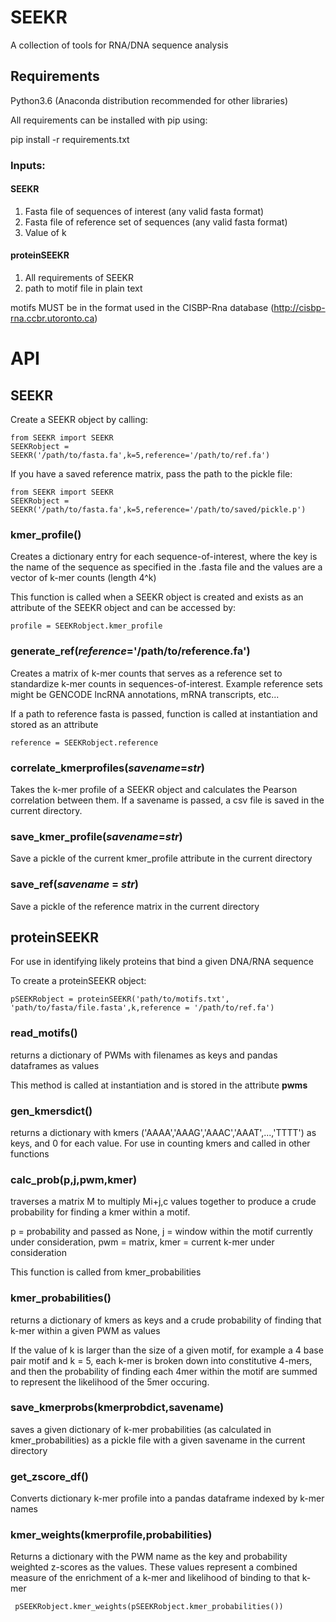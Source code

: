 # SEEKR
A collection of tools for RNA/DNA sequence analysis

## Requirements

Python3.6 (Anaconda distribution recommended for other libraries)

All requirements can be installed with pip using:

pip install -r requirements.txt


### Inputs: 

#### SEEKR 

1. Fasta file of sequences of interest (any valid fasta format)
2. Fasta file of reference set of sequences (any valid fasta format)
3. Value of k

#### proteinSEEKR

1. All requirements of SEEKR
2. path to motif file in plain text

motifs MUST be in the format used in the CISBP-Rna database (http://cisbp-rna.ccbr.utoronto.ca) 


# API

## SEEKR

Create a SEEKR object by calling:
```
from SEEKR import SEEKR
SEEKRobject = SEEKR('/path/to/fasta.fa',k=5,reference='/path/to/ref.fa')
```

If you have a saved reference matrix, pass the path to the pickle file:

```
from SEEKR import SEEKR
SEEKRobject = SEEKR('/path/to/fasta.fa',k=5,reference='/path/to/saved/pickle.p')
```


### kmer_profile()
Creates a dictionary entry for each sequence-of-interest, where the key is the name of the sequence as specified in the .fasta file and the values are a vector of k-mer counts (length 4^k)

This function is called when a SEEKR object is created and exists as an attribute of the SEEKR object and can be accessed by:

```
profile = SEEKRobject.kmer_profile
```

### generate_ref(*reference*='/path/to/reference.fa')
Creates a matrix of k-mer counts that serves as a reference set to standardize k-mer counts in sequences-of-interest. Example reference sets might be GENCODE lncRNA annotations, mRNA transcripts, etc...

If a path to reference fasta is passed, function is called at instantiation and stored as an attribute

```
reference = SEEKRobject.reference
```

### correlate_kmerprofiles(*savename*=*str*)

Takes the k-mer profile of a SEEKR object and calculates the Pearson correlation between them. If a savename is passed, a csv file is saved in the current directory.

### save_kmer_profile(*savename*=*str*)
Save a pickle of the current kmer_profile attribute in the current directory

### save_ref(*savename* = *str*)
Save a pickle of the reference matrix in the current directory

## proteinSEEKR

For use in identifying likely proteins that bind a given DNA/RNA sequence

To create a proteinSEEKR object:

```
pSEEKRobject = proteinSEEKR('path/to/motifs.txt', 'path/to/fasta/file.fasta',k,reference = '/path/to/ref.fa')
```

### read_motifs()
returns a dictionary of PWMs with filenames as keys and pandas dataframes as values

This method is called at instantiation and is stored in the attribute **pwms**

### gen_kmersdict()
returns a dictionary with kmers ('AAAA','AAAG','AAAC','AAAT',...,'TTTT') as keys, and 0 for each value. For use in counting kmers and called in other functions

### calc_prob(p,j,pwm,kmer)
traverses a matrix M to multiply Mi+j,c values together to produce a crude probability for finding a kmer within a motif.

p = probability and passed as None, j = window within the motif currently under consideration, pwm = matrix, kmer = current k-mer under consideration

This function is called from kmer_probabilities 

### kmer_probabilities()
returns a dictionary of kmers as keys and a crude probability of finding that k-mer within a given PWM as values

If the value of k is larger than the size of a given motif, for example a 4 base pair motif and k = 5, each k-mer is broken down into constitutive 4-mers, and then the probability of finding each 4mer within the motif are summed to represent the likelihood of the 5mer occuring. 

### save_kmerprobs(kmerprobdict,savename)
 saves a given dictionary of k-mer probabilities (as calculated in kmer_probabilities) as a pickle file with a given savename in the current directory
 
### get_zscore_df()
Converts dictionary k-mer profile into a pandas dataframe indexed by k-mer names

### kmer_weights(kmerprofile,probabilities)
Returns a dictionary with the PWM name as the key and probability weighted z-scores as the values. These values represent a combined measure of the enrichment of a k-mer and likelihood of binding to that k-mer

``` pSEEKRobject.kmer_weights(pSEEKRobject.kmer_probabilities())```

